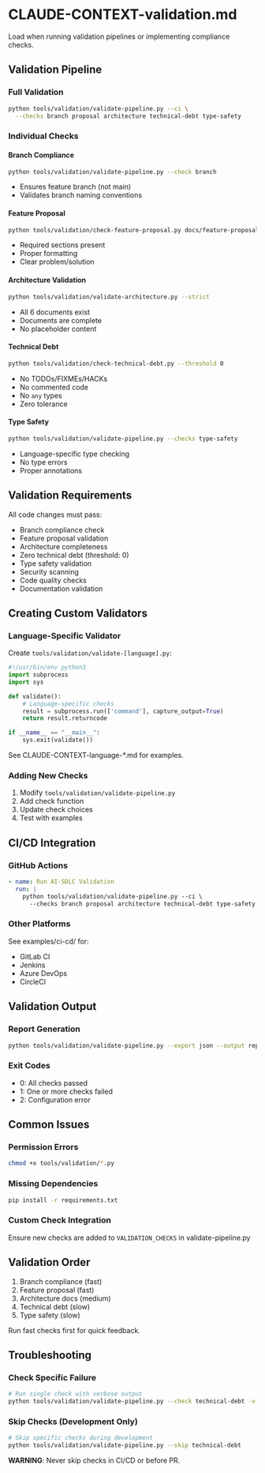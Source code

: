 # CLAUDE-CONTEXT-validation.md

Load when running validation pipelines or implementing compliance checks.

## Validation Pipeline

### Full Validation
```bash
python tools/validation/validate-pipeline.py --ci \
  --checks branch proposal architecture technical-debt type-safety
```

### Individual Checks

#### Branch Compliance
```bash
python tools/validation/validate-pipeline.py --check branch
```
- Ensures feature branch (not main)
- Validates branch naming conventions

#### Feature Proposal
```bash
python tools/validation/check-feature-proposal.py docs/feature-proposals/XX-name.md
```
- Required sections present
- Proper formatting
- Clear problem/solution

#### Architecture Validation
```bash
python tools/validation/validate-architecture.py --strict
```
- All 6 documents exist
- Documents are complete
- No placeholder content

#### Technical Debt
```bash
python tools/validation/check-technical-debt.py --threshold 0
```
- No TODOs/FIXMEs/HACKs
- No commented code
- No `any` types
- Zero tolerance

#### Type Safety
```bash
python tools/validation/validate-pipeline.py --checks type-safety
```
- Language-specific type checking
- No type errors
- Proper annotations

## Validation Requirements

All code changes must pass:
- Branch compliance check
- Feature proposal validation
- Architecture completeness
- Zero technical debt (threshold: 0)
- Type safety validation
- Security scanning
- Code quality checks
- Documentation validation

## Creating Custom Validators

### Language-Specific Validator
Create `tools/validation/validate-[language].py`:
```python
#!/usr/bin/env python3
import subprocess
import sys

def validate():
    # Language-specific checks
    result = subprocess.run(['command'], capture_output=True)
    return result.returncode

if __name__ == "__main__":
    sys.exit(validate())
```

See CLAUDE-CONTEXT-language-*.md for examples.

### Adding New Checks
1. Modify `tools/validation/validate-pipeline.py`
2. Add check function
3. Update check choices
4. Test with examples

## CI/CD Integration

### GitHub Actions
```yaml
- name: Run AI-SDLC Validation
  run: |
    python tools/validation/validate-pipeline.py --ci \
      --checks branch proposal architecture technical-debt type-safety
```

### Other Platforms
See examples/ci-cd/ for:
- GitLab CI
- Jenkins
- Azure DevOps
- CircleCI

## Validation Output

### Report Generation
```bash
python tools/validation/validate-pipeline.py --export json --output report.json
```

### Exit Codes
- 0: All checks passed
- 1: One or more checks failed
- 2: Configuration error

## Common Issues

### Permission Errors
```bash
chmod +x tools/validation/*.py
```

### Missing Dependencies
```bash
pip install -r requirements.txt
```

### Custom Check Integration
Ensure new checks are added to `VALIDATION_CHECKS` in validate-pipeline.py

## Validation Order

1. Branch compliance (fast)
2. Feature proposal (fast)
3. Architecture docs (medium)
4. Technical debt (slow)
5. Type safety (slow)

Run fast checks first for quick feedback.

## Troubleshooting

### Check Specific Failure
```bash
# Run single check with verbose output
python tools/validation/validate-pipeline.py --check technical-debt -v
```

### Skip Checks (Development Only)
```bash
# Skip specific checks during development
python tools/validation/validate-pipeline.py --skip technical-debt
```

**WARNING**: Never skip checks in CI/CD or before PR.